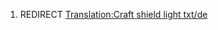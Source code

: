 1.  REDIRECT [Translation:Craft shield light
    txt/de](Translation:Craft_shield_light_txt/de "wikilink")